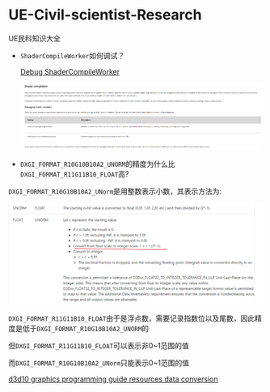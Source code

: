 # UE-Civil-scientist-Research
UE民科知识大全

-   `ShaderCompileWorker`如何调试？

    [Debug ShaderCompileWorker](https://docs.unrealengine.com/en-US/Programming/Rendering/ShaderDevelopment/index.html)

    ![image-20200622174025938](./Resources/DebugShaderCompileWorker.png)

-   `DXGI_FORMAT_R10G10B10A2_UNORM`的精度为什么比`DXGI_FORMAT_R11G11B10_FLOAT`高?

`DXGI_FORMAT_R10G10B10A2_UNorm`是用整数表示小数，其表示方法为:

![image-20200630112849599](./Resources/image-20200630112849599.png)

`DXGI_FORMAT_R11G11B10_FLOAT`由于是浮点数，需要记录指数位以及尾数，因此精度是低于`DXGI_FORMAT_R10G10B10A2_UNORM`的

但`DXGI_FORMAT_R11G11B10_FLOAT`可以表示非0~1范围的值

而`DXGI_FORMAT_R10G10B10A2_UNorm`只能表示0~1范围的值

[d3d10 graphics programming guide resources data conversion](https://docs.microsoft.com/en-us/windows/win32/direct3d10/d3d10-graphics-programming-guide-resources-data-conversion)